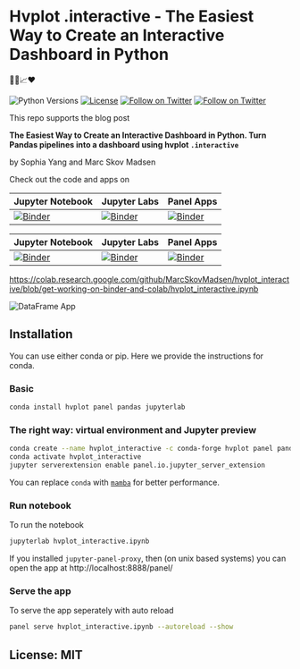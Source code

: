 # Hvplot .interactive - The Easiest Way to Create an Interactive Dashboard in Python

🐍🐼📈❤️

![Python Versions](https://img.shields.io/badge/python-3.7%20%7C%203.8%20%7C%203.9-blue) [![License](https://img.shields.io/badge/License-MIT-blue.svg)](https://opensource.org/licenses/MIT) [![Follow on Twitter](https://img.shields.io/twitter/follow/sophiamyang.svg?style=social)](https://twitter.com/sophiamyang) [![Follow on Twitter](https://img.shields.io/twitter/follow/MarcSkovMadsen.svg?style=social)](https://twitter.com/MarcSkovMadsen)

This repo supports the blog post

**The Easiest Way to Create an Interactive Dashboard in Python. Turn Pandas pipelines into a
dashboard using hvplot `.interactive`**

by Sophia Yang and Marc Skov Madsen

Check out the code and apps on

| Jupyter Notebook | Jupyter Labs | Panel Apps |
| - | - | - |
| [![Binder](https://mybinder.org/badge_logo.svg)](https://mybinder.org/v2/gh/marcskovmadsen/hvplot_interactive/HEAD?filepath=hvplot_interactive.ipynb) | [![Binder](https://mybinder.org/badge_logo.svg)](https://mybinder.org/v2/gh/marcskovmadsen/hvplot_interactive/HEAD?urlpath=lab/tree/hvplot_interactive.ipynb) | [![Binder](https://mybinder.org/badge_logo.svg)](https://mybinder.org/v2/gh/marcskovmadsen/hvplot_interactive/HEAD?urlpath=panel) |

| Jupyter Notebook | Jupyter Labs | Panel Apps |
| - | - | - |
| [![Binder](https://mybinder.org/badge_logo.svg)](https://mybinder.org/v2/gh/marcskovmadsen/hvplot_interactive/get-working-on-binder-and-colab?filepath=hvplot_interactive.ipynb) | [![Binder](https://mybinder.org/badge_logo.svg)](https://mybinder.org/v2/gh/marcskovmadsen/hvplot_interactive/get-working-on-binder-and-colab?urlpath=lab/tree/hvplot_interactive.ipynb) | [![Binder](https://mybinder.org/badge_logo.svg)](https://mybinder.org/v2/gh/marcskovmadsen/hvplot_interactive/get-working-on-binder-and-colab?urlpath=panel) |

https://colab.research.google.com/github/MarcSkovMadsen/hvplot_interactive/blob/get-working-on-binder-and-colab/hvplot_interactive.ipynb

![DataFrame App](assets/easy-dataframe-exploration.gif)

## Installation

You can use either conda or pip. Here we provide the instructions for conda.

### Basic

```bash
conda install hvplot panel pandas jupyterlab
```

### The right way: virtual environment and Jupyter preview

```bash
conda create --name hvplot_interactive -c conda-forge hvplot panel pandas jupyterlab jupyter-panel-proxy
conda activate hvplot_interactive
jupyter serverextension enable panel.io.jupyter_server_extension
```

You can replace `conda` with [`mamba`](https://github.com/mamba-org/mamba) for better performance.

### Run notebook

To run the notebook

```bash
jupyterlab hvplot_interactive.ipynb
```

If you installed `jupyter-panel-proxy`, then (on unix based systems) you can open the app at
http://localhost:8888/panel/

### Serve the app

To serve the app seperately with auto reload

```bash
panel serve hvplot_interactive.ipynb --autoreload --show
```

## License: MIT
